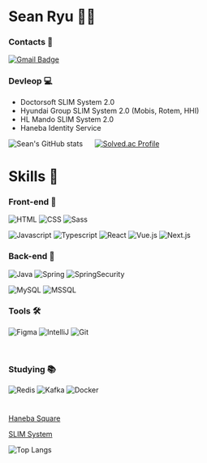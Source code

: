 # Sean Ryu 🧑‍💻

### Contacts 📧
[![Gmail Badge](https://img.shields.io/badge/Gmail-d14836?style=flat-square&logo=Gmail&logoColor=white&link=mailto:mikeryu98@gmail.com)](mikeryu98@gmail.com)

### Devleop 💻
 - Doctorsoft SLIM System 2.0  
 - Hyundai Group SLIM System 2.0 (Mobis, Rotem, HHI)
 - HL Mando SLIM System 2.0
 - Haneba Identity Service

![Sean's GitHub stats](https://github-readme-stats.vercel.app/api?username=SeungwonRyu&show_icons=true&theme=onedark) &nbsp;&nbsp;&nbsp;&nbsp;
[![Solved.ac Profile](http://mazassumnida.wtf/api/v2/generate_badge?boj=mikeryu98)](https://solved.ac/mikeryu98/)


# Skills 🌟

### Front-end 📘

![HTML](https://img.shields.io/badge/HTML5-e34f26?style=flat&logo=HTML5&logoColor=white)
![CSS](https://img.shields.io/badge/CSS3-1572b6?style=flat&logo=CSS3&logoColor=white)
![Sass](https://img.shields.io/badge/Sass-cc6699?style=flat&logo=Sass&logoColor=white)

![Javascript](https://img.shields.io/badge/Javascript-f7df1e.svg?&style=flat&logo=Javascript&logoColor=black)
![Typescript](https://img.shields.io/badge/TypeScript-3178C6?style=flat&logo=TypeScript&logoColor=white)
![React](https://img.shields.io/badge/React-61dafb?style=flat&logo=React&logoColor=black)
![Vue.js](https://img.shields.io/badge/Vue.js-4fc08d?style=flat&logo=Vue.js&logoColor=white")
![Next.js](https://img.shields.io/badge/Next.js-000000?style=flat&logo=Next.js&logoColor=white")

### Back-end 📗

![Java](https://img.shields.io/badge/Java-007396.svg?&style=flat&logo=Java&logoColor=white)
![Spring](https://img.shields.io/badge/Spring-6db33f.svg?&style=flat&logo=Spring&logoColor=white)
![SpringSecurity](https://img.shields.io/badge/Spring%20Security-6db33f.svg?&style=flat&logo=Spring%20Security&logoColor=white)

![MySQL](https://img.shields.io/badge/MySQL-4479a1?style=flat&logo=MySQL&logoColor=black")
![MSSQL](https://img.shields.io/badge/Microsoft%20SQL%20Server-cc2927?style=flat&logo=Microsoft%20SQL%20Server&logoColor=white")

### Tools 🛠

![Figma](https://img.shields.io/badge/Figma-f24e1e.svg?&style=flat&logo=Figma&logoColor=white)
![IntelliJ](https://img.shields.io/badge/IntelliJ%20IDEA-000000.svg?&style=flat&logo=IntelliJ%20IDEA&logoColor=white)
![Git](https://img.shields.io/badge/Git-f05032.svg?&style=flat&logo=Git&logoColor=white)

<br>

### Studying 📚

![Redis](https://img.shields.io/badge/Redis-dc382d.svg?&style=flat&logo=Redis&logoColor=white)
![Kafka](https://img.shields.io/badge/Apache%20Kafka-231f20.svg?&style=flat&logo=Apache%20Kafka&logoColor=white)
![Docker](https://img.shields.io/badge/Docker-2496ed.svg?&style=flat&logo=Docker&logoColor=white)

# 

[Haneba Square](https://square.haneba.com)

[SLIM System](http://slim.doctorsoft.co.kr:4010)

![Top Langs](https://github-readme-stats.vercel.app/api/top-langs/?username=SeungwonRyu&layout=compact&theme=onedark) 
